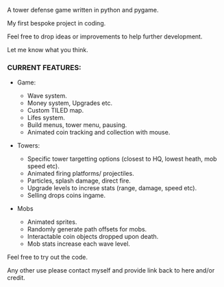 
A tower defense game written in python and pygame.

My first bespoke project in coding.

Feel free to drop ideas or improvements to help further development.

Let me know what you think.


### CURRENT FEATURES:

- Game:
  - Wave system.
  - Money system, Upgrades etc.
  - Custom TILED map.
  - Lifes system.
  - Build menus, tower menu, pausing.
  - Animated coin tracking and collection with mouse.

- Towers:
  - Specific tower targetting options (closest to HQ, lowest heath, mob speed etc).
  - Animated firing platforms/ projectiles.
  - Particles, splash damage, direct fire.
  - Upgrade levels to increse stats (range, damage, speed etc).
  - Selling drops coins ingame.

- Mobs
  - Animated sprites.
  - Randomly generate path offsets for mobs.
  - Interactable coin objects dropped upon death.
  - Mob stats increase each wave level.

Feel free to try out the code. 

Any other use please contact myself and provide link back to here and/or credit.
